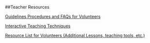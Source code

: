 ##Teacher Resources

[Guidelines Procedures and FAQs for Volunteers](https://github.com/ScriptEdcurriculum/curriculum/blob/master/resources/Guidelines_Procedures_FAQs.md)

[Interactive Teaching Techniques](https://github.com/ScriptEdcurriculum/curriculum/blob/master/Resources/interactive_techniques_for_teaching.md)

[Resource List for Volunteers (Additional Lessons, teaching tools, etc.)](https://github.com/ScriptEdcurriculum/curriculum/blob/master/Resources/resource_list_for_volunteers.md)



